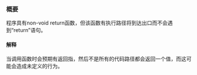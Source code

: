 ### 概要
程序具有non-void return函数，但该函数有执行路径将到达出口而不会遇到“return”语句。 

#### 解释
当调用函数时会预期有返回指，然后不是所有的代码路径都会返回一个值，而这可能会造成未定义的行为。 
